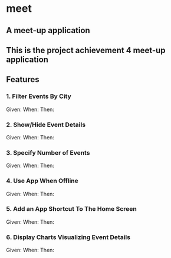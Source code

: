 # meet
## A meet-up application

## This is the project achievement 4 meet-up application 
## Features

### 1. Filter Events By City
Given: 
When:
Then:

### 2. Show/Hide Event Details
Given:
When: 
Then:

### 3. Specify Number of Events
Given:
When:
Then:

### 4. Use App When Offline
Given: 
When:
Then:

### 5. Add an App Shortcut To The Home Screen
Given:
When:
Then:

### 6. Display Charts Visualizing Event Details
Given:
When:
Then:

